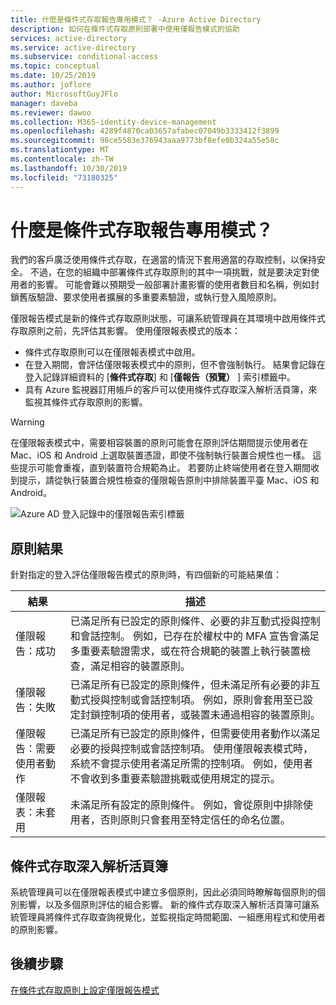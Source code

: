 ```yaml
---
title: 什麼是條件式存取報告專用模式？ -Azure Active Directory
description: 如何在條件式存取原則部署中使用僅報告模式的協助
services: active-directory
ms.service: active-directory
ms.subservice: conditional-access
ms.topic: conceptual
ms.date: 10/25/2019
ms.author: joflore
author: MicrosoftGuyJFlo
manager: daveba
ms.reviewer: dawoo
ms.collection: M365-identity-device-management
ms.openlocfilehash: 4289f4870ca03657afabec07049b3333412f3899
ms.sourcegitcommit: 98ce5583e376943aaa9773bf8efe0b324a55e58c
ms.translationtype: MT
ms.contentlocale: zh-TW
ms.lasthandoff: 10/30/2019
ms.locfileid: "73180325"
---
```

# <a name="what-is-conditional-access-report-only-mode"></a>什麼是條件式存取報告專用模式？

我們的客戶廣泛使用條件式存取，在適當的情況下套用適當的存取控制，以保持安全。 不過，在您的組織中部署條件式存取原則的其中一項挑戰，就是要決定對使用者的影響。 可能會難以預期受一般部署計畫影響的使用者數目和名稱，例如封鎖舊版驗證、要求使用者擴展的多重要素驗證，或執行登入風險原則。 

僅限報告模式是新的條件式存取原則狀態，可讓系統管理員在其環境中啟用條件式存取原則之前，先評估其影響。  使用僅限報表模式的版本：

- 條件式存取原則可以在僅限報表模式中啟用。
- 在登入期間，會評估僅限報表模式中的原則，但不會強制執行。 結果會記錄在登入記錄詳細資料的 [**條件式存取**] 和 [**僅報告（預覽）** ] 索引標籤中。
- 具有 Azure 監視器訂用帳戶的客戶可以使用條件式存取深入解析活頁簿，來監視其條件式存取原則的影響。

> [!WARNING]
> 在僅限報表模式中，需要相容裝置的原則可能會在原則評估期間提示使用者在 Mac、iOS 和 Android 上選取裝置憑證，即使不強制執行裝置合規性也一樣。 這些提示可能會重複，直到裝置符合規範為止。 若要防止終端使用者在登入期間收到提示，請從執行裝置合規性檢查的僅限報告原則中排除裝置平臺 Mac、iOS 和 Android。

![Azure AD 登入記錄中的僅限報告索引標籤](./media/concept-conditional-access-report-only/report-only-detail-in-sign-in-log.png)

## <a name="policy-results"></a>原則結果

針對指定的登入評估僅限報告模式的原則時，有四個新的可能結果值：

| 結果 | 描述 |
| --- | --- |
| 僅限報告：成功 | 已滿足所有已設定的原則條件、必要的非互動式授與控制和會話控制。 例如，已存在於權杖中的 MFA 宣告會滿足多重要素驗證需求，或在符合規範的裝置上執行裝置檢查，滿足相容的裝置原則。 |
| 僅限報告：失敗 | 已滿足所有已設定的原則條件，但未滿足所有必要的非互動式授與控制或會話控制項。 例如，原則會套用至已設定封鎖控制項的使用者，或裝置未通過相容的裝置原則。 |
| 僅限報告：需要使用者動作 | 已滿足所有已設定的原則條件，但需要使用者動作以滿足必要的授與控制或會話控制項。 使用僅限報表模式時，系統不會提示使用者滿足所需的控制項。 例如，使用者不會收到多重要素驗證挑戰或使用規定的提示。   |
| 僅限報表：未套用 | 未滿足所有設定的原則條件。 例如，會從原則中排除使用者，否則原則只會套用至特定信任的命名位置。 |

## <a name="conditional-access-insights-workbook"></a>條件式存取深入解析活頁簿

系統管理員可以在僅限報表模式中建立多個原則，因此必須同時瞭解每個原則的個別影響，以及多個原則評估的組合影響。 新的條件式存取深入解析活頁簿可讓系統管理員將條件式存取查詢視覺化，並監視指定時間範圍、一組應用程式和使用者的原則影響。 
 
## <a name="next-steps"></a>後續步驟

[在條件式存取原則上設定僅限報告模式](howto-conditional-access-report-only.md)
